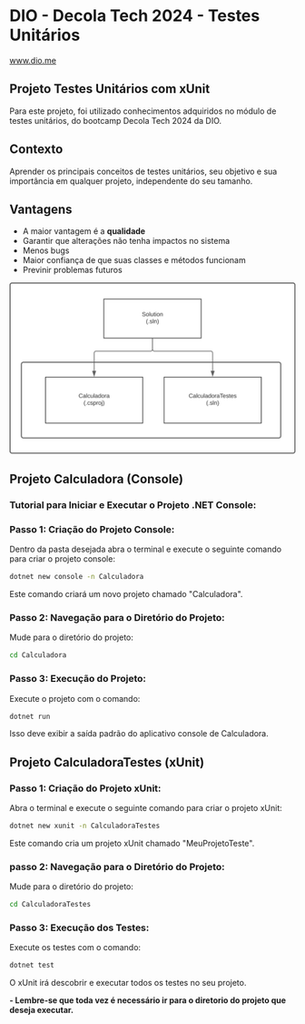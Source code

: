 # DIO - Decola Tech 2024 - Testes Unitários
www.dio.me

## Projeto Testes Unitários com xUnit
Para este projeto, foi utilizado conhecimentos adquiridos no módulo de testes unitários, do bootcamp Decola Tech 2024 da DIO.

## Contexto
Aprender os principais conceitos de testes unitários, seu objetivo e sua importância em qualquer projeto, independente do seu tamanho.

## Vantagens
- A maior vantagem é a **qualidade**
- Garantir que alterações não tenha impactos no sistema
- Menos bugs
- Maior confiança de que suas classes e métodos funcionam
- Previnir problemas futuros

![Diagrama da Solution](diagrama-solution.svg)

## Projeto Calculadora (Console)

### Tutorial para Iniciar e Executar o Projeto .NET Console:

### Passo 1: Criação do Projeto Console:
Dentro da pasta desejada abra o terminal e execute o seguinte comando para criar o projeto console:
~~~bash
dotnet new console -n Calculadora
~~~
Este comando criará um novo projeto chamado "Calculadora".

### Passo 2: Navegação para o Diretório do Projeto:
Mude para o diretório do projeto:
~~~bash
cd Calculadora
~~~

### Passo 3: Execução do Projeto:
Execute o projeto com o comando:
~~~bash
dotnet run
~~~
Isso deve exibir a saída padrão do aplicativo console de Calculadora.


## Projeto CalculadoraTestes (xUnit)

### Passo 1: Criação do Projeto xUnit:
Abra o terminal e execute o seguinte comando para criar o projeto xUnit:
~~~bash
dotnet new xunit -n CalculadoraTestes
~~~
Este comando cria um projeto xUnit chamado "MeuProjetoTeste".

### passo 2: Navegação para o Diretório do Projeto:
Mude para o diretório do projeto:
~~~bash
cd CalculadoraTestes
~~~

### Passo 3: Execução dos Testes:
Execute os testes com o comando:
~~~bash
dotnet test
~~~
O xUnit irá descobrir e executar todos os testes no seu projeto.


**- Lembre-se que toda vez é necessário ir para o diretorio do projeto que deseja executar.**
